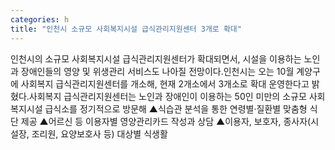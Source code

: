 ```yaml
---
categories: h
title: "인천시 소규모 사회복지시설 급식관리지원센터 3개로 확대"
---
```

인천시의 소규모 사회복지시설 급식관리지원센터가 확대되면서, 시설을 이용하는 노인과 장애인들의 영양 및 위생관리 서비스도 나아질 전망이다.인천시는 오는 10월 계양구에 사회복지 급식관리지원센터를 개소해, 현재 2개소에서 3개소로 확대 운영한다고 밝혔다.사회복지 급식관리지원센터는 노인과 장애인이 이용하는 50인 미만의 소규모 사회복지시설 급식소를 정기적으로 방문해 ▲식습관 분석을 통한 연령별·질환별 맞춤형 식단 제공 ▲어르신 등 이용자별 영양관리카드 작성과 상담 ▲이용자, 보호자, 종사자(시설장, 조리원, 요양보호사 등) 대상별 식생활